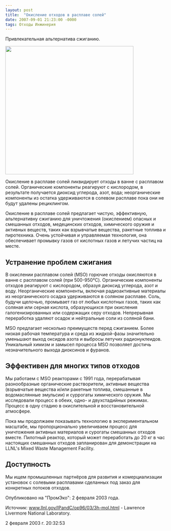 ```yaml
---
layout: post
title:  "Окисление отходов в расплаве солей"
date: 2007-09-01 21:23:00 -0000
tags: Отходы Инжинерия
---
```


Привлекательная альтернатива сжиганию.

<img src="http://2nature.me/files/mso1.gif" width="400" depth="330" />

Окисление в расплаве солей ликвидирует отходы в ванне с расплавом солей. Органические компоненты реагируют с кислородом, в результате получается диоксид углерода, азот, вода; неорганические компоненты из остатка удерживаются в солевом расплаве пока они не будут удалены рециклингом.

Окисление в расплаве солей предлагает чистую, эффективную, альтернативну сжиганию для уничтожения (окислением) опасных и смешанных отходов, медецинских отходов, химического оружия и активных веществ, таких как взрывчатые вещества, ракетные топлива и пиротехника. Очень устойчивая и управляемая технология, она обеспечивает промывку газов от кислотных газов и летучих частиц на месте.

## Устранение проблем сжигания

В окислении расплавом солей (MSO) горючие отходы окисляются в ванне с расплавом солей (при 500-950°C). Органические компоненты отходов реагируют с кислородом, образуя диоксид углерода, азот и воду. Неорганические компоненты, включая радиоактивные материалы из неорганического осадка удерживаются в соляном расплаве. Соль, будучи щелочью, промывает газ от любых кислотных газов, таких как соляная или серная кислота, образующихся при окисления галогенизированных или содержащих серу отходов. Непрерывная переработка удаляют осадок и нейтральные соли из соляной бани. 

MSO предлагает несколько преимуществ перед сжиганием. Более низкая рабочая температура и среда из жидкой-фазы значительно уменьшают выход оксидов азота и выбросы летучих радионуклеидов. Уникальный химизм и замысел процесса MSO позволяет достичь незначительного выхода диоксинов и фуранов.

## Эффективен для многих типов отходов

Мы работаем с MSO реакторами с 1991 года, перерабатывая разнообразные органические растворители, активные вещества (взрывчатые вещества и/или ракетные топлива, смешанные в водомаслянные эмульсии) и суррогаты химического оружия. Мы исследовали процесс в обеих, одно- и двухстадийных режимах. Процесс в одну стадию в окислительной и восстановительной атмосфере.

Пока мы продолжаем показывать технологию в экспериментальном масштабе, мы пропорционально увеличиваем процесс для уничтожения активных материалов и сурогаты смешанных отходов вместе. Пилотный реактор, который может переработать до 20 кг в час настоящих смешанных отходов запланирован для демонстрации на LLNL's Mixed Waste Management Facility.

## Доступность

Мы ищем промышленных партнёров для развития и комерциализации установок с солевыми расплавами сделанных под заказ для конкретных потоков отходов.

Опубликовано на "ПромЭко": 2 февраля 2003 года.

Источник: <a href="http://www.llnl.gov/IPandC/op96/03/3h-mol.html">www.llnl.gov/IPandC/op96/03/3h-mol.html -  Lawrence Livermore National Laboratory. </a>

2 февраля 2003 г. 20:32:53


